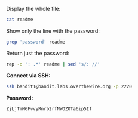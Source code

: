 Display the whole file:
```bash
cat readme 
```

Show only the line with the password:
```bash
grep 'password' readme
```

Return just the password:
```bash
rep -o ': .*' readme | sed 's/: //'
```


**Connect via SSH:**
```bash
ssh bandit1@bandit.labs.overthewire.org -p 2220
```
**Password:** 
```bash
ZjLjTmM6FvvyRnrb2rfNWOZOTa6ip5If
```
